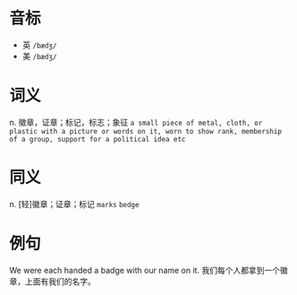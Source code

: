 # 音标

- 英 `/bædʒ/`
- 美 `/bædʒ/`

# 词义

n. 徽章，证章；标记，标志；象征
`a small piece of metal, cloth, or plastic with a picture or words on it, worn to show rank, membership of a group, support for a political idea etc`

# 同义

n. [轻]徽章；证章；标记
`marks` `bedge`

# 例句

We were each handed a badge with our name on it.
我们每个人都拿到一个徽章，上面有我们的名字。


